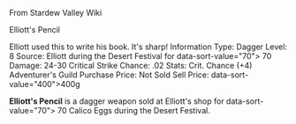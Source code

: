 From Stardew Valley Wiki

Elliott's Pencil

Elliott used this to write his book. It's sharp! Information Type: Dagger Level: 8 Source: Elliott during the Desert Festival for data-sort-value="70"&gt; 70 Damage: 24-30 Critical Strike Chance: .02 Stats: Crit. Chance (+4) Adventurer's Guild Purchase Price: Not Sold Sell Price: data-sort-value="400"&gt;400g

**Elliott's Pencil** is a dagger weapon sold at Elliott's shop for data-sort-value="70"&gt; 70 Calico Eggs during the Desert Festival.